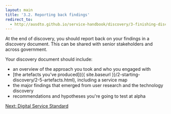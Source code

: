 ```yaml
---
layout: main
title: '3.2. Reporting back findings'
redirect_to:
  - http://ausdto.github.io/service-handbook/discovery/3-finishing-discovery/3-2-reporting-findings.html
---
```


At the end of discovery, you should report back on your findings in a discovery document. This can be shared with senior stakeholders and across government.

Your discovery document should include:

- an overview of the approach you took and who you engaged with
- [the artefacts you've produced]({{ site.baseurl }}/2-starting-discovery/2-5-artefacts.html), including a service map
- the major findings that emerged from user research and the technology discovery
- recommendations and hypotheses you're going to test at alpha

[Next: Digital Service Standard](3-3-digital-service-standard.html)
